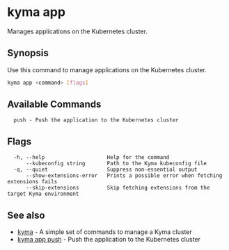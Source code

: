 # kyma app

Manages applications on the Kubernetes cluster.

## Synopsis

Use this command to manage applications on the Kubernetes cluster.

```bash
kyma app <command> [flags]
```

## Available Commands

```text
  push - Push the application to the Kubernetes cluster
```

## Flags

```text
  -h, --help                    Help for the command
      --kubeconfig string       Path to the Kyma kubeconfig file
  -q, --quiet                   Suppress non-essential output
      --show-extensions-error   Prints a possible error when fetching extensions fails
      --skip-extensions         Skip fetching extensions from the target Kyma environment
```

## See also

* [kyma](kyma.md)                   - A simple set of commands to manage a Kyma cluster
* [kyma app push](kyma_app_push.md) - Push the application to the Kubernetes cluster
